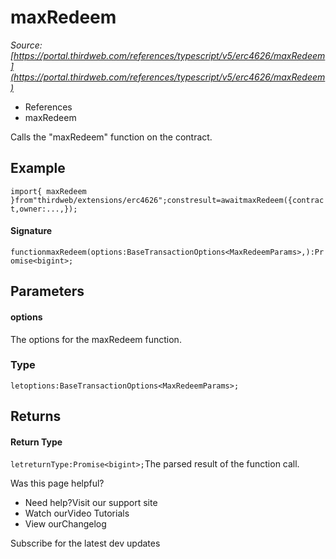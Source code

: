 # maxRedeem

*Source: [https://portal.thirdweb.com/references/typescript/v5/erc4626/maxRedeem](https://portal.thirdweb.com/references/typescript/v5/erc4626/maxRedeem)*

* References
* maxRedeem

Calls the "maxRedeem" function on the contract.

## Example

`import{ maxRedeem }from"thirdweb/extensions/erc4626";constresult=awaitmaxRedeem({contract,owner:...,});`
#### Signature

`functionmaxRedeem(options:BaseTransactionOptions<MaxRedeemParams>,):Promise<bigint>;`
## Parameters

#### options

The options for the maxRedeem function.

### Type

`letoptions:BaseTransactionOptions<MaxRedeemParams>;`
## Returns

#### Return Type

`letreturnType:Promise<bigint>;`The parsed result of the function call.

Was this page helpful?

* Need help?Visit our support site
* Watch ourVideo Tutorials
* View ourChangelog

Subscribe for the latest dev updates

